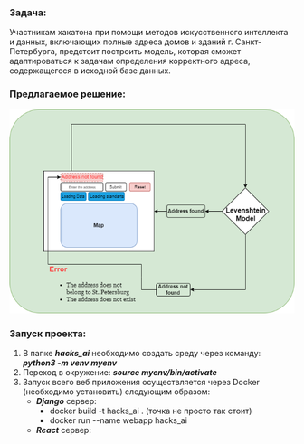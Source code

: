 ### Задача:
Участникам хакатона при помощи методов искусственного интеллекта и данных, включающих полные адреса домов и зданий г. Санкт-Петербурга, предстоит построить модель, которая сможет адаптироваться к задачам определения корректного адреса, содержащегося в исходной базе данных.

### Предлагаемое решение:

![](Scheme.png)

### Запуск проекта:
1. В папке ***hacks_ai*** необходимо создать среду через команду: ***python3 -m venv myenv***
2. Переход в окружение: ***source myenv/bin/activate***
3. Запуск всего веб приложения осуществляется через Docker (необходимо установить) следующим образом:
   - ***Django*** сервер:
      - docker build -t hacks_ai . (точка не просто так стоит)
      - docker run --name webapp hacks_ai
   - ***React*** сервер:
<!-- 3. Необходимо установить зависимости для работы с Django и React:
   1. **Django**: ***pip install -r requirements.txt***
   2. **React**: ***npm install*** (если не сработает, то ***npm install --force***)
4. Проект работает на двух серверах. Для удобства работы подготовлен makefile, поэтому для запуска проекта рекомендуется
открыть два терминала и написать следующие команды: 
   1. ***make run-react***
   2. ***make run-django*** -->
